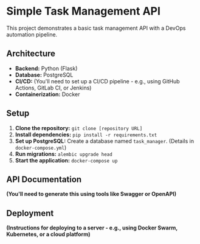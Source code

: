 # Simple Task Management API

This project demonstrates a basic task management API with a DevOps automation pipeline.

## Architecture

* **Backend:** Python (Flask)
* **Database:** PostgreSQL
* **CI/CD:**  (You'll need to set up a CI/CD pipeline - e.g., using GitHub Actions, GitLab CI, or Jenkins)
* **Containerization:** Docker

## Setup

1. **Clone the repository:** `git clone [repository URL]`
2. **Install dependencies:** `pip install -r requirements.txt`
3. **Set up PostgreSQL:** Create a database named `task_manager`.  (Details in `docker-compose.yml`)
4. **Run migrations:** `alembic upgrade head`
5. **Start the application:** `docker-compose up`

## API Documentation

**(You'll need to generate this using tools like Swagger or OpenAPI)**

## Deployment

**(Instructions for deploying to a server - e.g., using Docker Swarm, Kubernetes, or a cloud platform)**